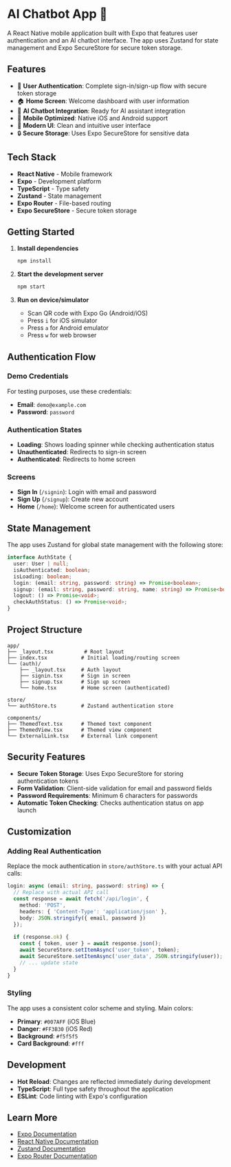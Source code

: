 # AI Chatbot App 🤖

A React Native mobile application built with Expo that features user authentication and an AI chatbot interface. The app uses Zustand for state management and Expo SecureStore for secure token storage.

## Features

- 🔐 **User Authentication**: Complete sign-in/sign-up flow with secure token storage
- 🏠 **Home Screen**: Welcome dashboard with user information
- 🤖 **AI Chatbot Integration**: Ready for AI assistant integration
- 📱 **Mobile Optimized**: Native iOS and Android support
- 🎨 **Modern UI**: Clean and intuitive user interface
- 🔒 **Secure Storage**: Uses Expo SecureStore for sensitive data

## Tech Stack

- **React Native** - Mobile framework
- **Expo** - Development platform
- **TypeScript** - Type safety
- **Zustand** - State management
- **Expo Router** - File-based routing
- **Expo SecureStore** - Secure token storage

## Getting Started

1. **Install dependencies**
   ```bash
   npm install
   ```

2. **Start the development server**
   ```bash
   npm start
   ```

3. **Run on device/simulator**
   - Scan QR code with Expo Go (Android/iOS)
   - Press `i` for iOS simulator
   - Press `a` for Android emulator
   - Press `w` for web browser

## Authentication Flow

### Demo Credentials
For testing purposes, use these credentials:
- **Email**: `demo@example.com`
- **Password**: `password`

### Authentication States
- **Loading**: Shows loading spinner while checking authentication status
- **Unauthenticated**: Redirects to sign-in screen
- **Authenticated**: Redirects to home screen

### Screens
- **Sign In** (`/signin`): Login with email and password
- **Sign Up** (`/signup`): Create new account
- **Home** (`/home`): Welcome screen for authenticated users

## State Management

The app uses Zustand for global state management with the following store:

```typescript
interface AuthState {
  user: User | null;
  isAuthenticated: boolean;
  isLoading: boolean;
  login: (email: string, password: string) => Promise<boolean>;
  signup: (email: string, password: string, name: string) => Promise<boolean>;
  logout: () => Promise<void>;
  checkAuthStatus: () => Promise<void>;
}
```

## Project Structure

```
app/
├── _layout.tsx          # Root layout
├── index.tsx           # Initial loading/routing screen
└── (auth)/
    ├── _layout.tsx     # Auth layout
    ├── signin.tsx      # Sign in screen
    ├── signup.tsx      # Sign up screen
    └── home.tsx        # Home screen (authenticated)

store/
└── authStore.ts        # Zustand authentication store

components/
├── ThemedText.tsx      # Themed text component
├── ThemedView.tsx      # Themed view component
└── ExternalLink.tsx    # External link component
```

## Security Features

- **Secure Token Storage**: Uses Expo SecureStore for storing authentication tokens
- **Form Validation**: Client-side validation for email and password fields
- **Password Requirements**: Minimum 6 characters for passwords
- **Automatic Token Checking**: Checks authentication status on app launch

## Customization

### Adding Real Authentication
Replace the mock authentication in `store/authStore.ts` with your actual API calls:

```typescript
login: async (email: string, password: string) => {
  // Replace with actual API call
  const response = await fetch('/api/login', {
    method: 'POST',
    headers: { 'Content-Type': 'application/json' },
    body: JSON.stringify({ email, password })
  });
  
  if (response.ok) {
    const { token, user } = await response.json();
    await SecureStore.setItemAsync('user_token', token);
    await SecureStore.setItemAsync('user_data', JSON.stringify(user));
    // ... update state
  }
}
```

### Styling
The app uses a consistent color scheme and styling. Main colors:
- **Primary**: `#007AFF` (iOS Blue)
- **Danger**: `#FF3B30` (iOS Red)
- **Background**: `#f5f5f5`
- **Card Background**: `#fff`

## Development

- **Hot Reload**: Changes are reflected immediately during development
- **TypeScript**: Full type safety throughout the application
- **ESLint**: Code linting with Expo's configuration

## Learn More

- [Expo Documentation](https://docs.expo.dev/)
- [React Native Documentation](https://reactnative.dev/)
- [Zustand Documentation](https://docs.pmnd.rs/zustand/getting-started/introduction)
- [Expo Router Documentation](https://docs.expo.dev/router/introduction/)
